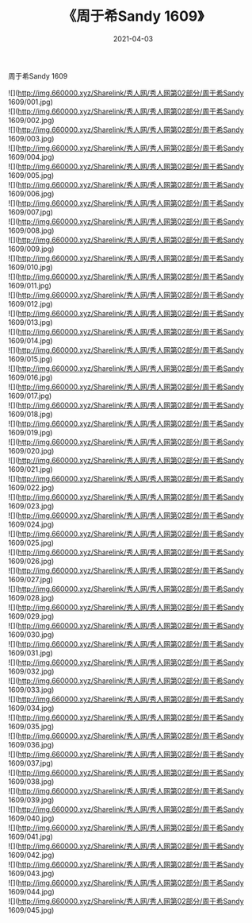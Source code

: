 ﻿---
layout: post
title:  《周于希Sandy 1609》
date:   2021-04-03
img: http://img.660000.xyz/Sharelink/秀人网/秀人网第02部分/周于希Sandy 1609/000.jpg
categories: [美女, 清纯, 唯美]
---

周于希Sandy 1609

  ![](http://img.660000.xyz/Sharelink/秀人网/秀人网第02部分/周于希Sandy 1609/001.jpg) <br> ![](http://img.660000.xyz/Sharelink/秀人网/秀人网第02部分/周于希Sandy 1609/002.jpg) <br> ![](http://img.660000.xyz/Sharelink/秀人网/秀人网第02部分/周于希Sandy 1609/003.jpg) <br> ![](http://img.660000.xyz/Sharelink/秀人网/秀人网第02部分/周于希Sandy 1609/004.jpg) <br> ![](http://img.660000.xyz/Sharelink/秀人网/秀人网第02部分/周于希Sandy 1609/005.jpg) <br> ![](http://img.660000.xyz/Sharelink/秀人网/秀人网第02部分/周于希Sandy 1609/006.jpg) <br> ![](http://img.660000.xyz/Sharelink/秀人网/秀人网第02部分/周于希Sandy 1609/007.jpg) <br> ![](http://img.660000.xyz/Sharelink/秀人网/秀人网第02部分/周于希Sandy 1609/008.jpg) <br> ![](http://img.660000.xyz/Sharelink/秀人网/秀人网第02部分/周于希Sandy 1609/009.jpg) <br> ![](http://img.660000.xyz/Sharelink/秀人网/秀人网第02部分/周于希Sandy 1609/010.jpg) <br> ![](http://img.660000.xyz/Sharelink/秀人网/秀人网第02部分/周于希Sandy 1609/011.jpg) <br> ![](http://img.660000.xyz/Sharelink/秀人网/秀人网第02部分/周于希Sandy 1609/012.jpg) <br> ![](http://img.660000.xyz/Sharelink/秀人网/秀人网第02部分/周于希Sandy 1609/013.jpg) <br> ![](http://img.660000.xyz/Sharelink/秀人网/秀人网第02部分/周于希Sandy 1609/014.jpg) <br> ![](http://img.660000.xyz/Sharelink/秀人网/秀人网第02部分/周于希Sandy 1609/015.jpg) <br> ![](http://img.660000.xyz/Sharelink/秀人网/秀人网第02部分/周于希Sandy 1609/016.jpg) <br> ![](http://img.660000.xyz/Sharelink/秀人网/秀人网第02部分/周于希Sandy 1609/017.jpg) <br> ![](http://img.660000.xyz/Sharelink/秀人网/秀人网第02部分/周于希Sandy 1609/018.jpg) <br> ![](http://img.660000.xyz/Sharelink/秀人网/秀人网第02部分/周于希Sandy 1609/019.jpg) <br> ![](http://img.660000.xyz/Sharelink/秀人网/秀人网第02部分/周于希Sandy 1609/020.jpg) <br> ![](http://img.660000.xyz/Sharelink/秀人网/秀人网第02部分/周于希Sandy 1609/021.jpg) <br> ![](http://img.660000.xyz/Sharelink/秀人网/秀人网第02部分/周于希Sandy 1609/022.jpg) <br> ![](http://img.660000.xyz/Sharelink/秀人网/秀人网第02部分/周于希Sandy 1609/023.jpg) <br> ![](http://img.660000.xyz/Sharelink/秀人网/秀人网第02部分/周于希Sandy 1609/024.jpg) <br> ![](http://img.660000.xyz/Sharelink/秀人网/秀人网第02部分/周于希Sandy 1609/025.jpg) <br> ![](http://img.660000.xyz/Sharelink/秀人网/秀人网第02部分/周于希Sandy 1609/026.jpg) <br> ![](http://img.660000.xyz/Sharelink/秀人网/秀人网第02部分/周于希Sandy 1609/027.jpg) <br> ![](http://img.660000.xyz/Sharelink/秀人网/秀人网第02部分/周于希Sandy 1609/028.jpg) <br> ![](http://img.660000.xyz/Sharelink/秀人网/秀人网第02部分/周于希Sandy 1609/029.jpg) <br> ![](http://img.660000.xyz/Sharelink/秀人网/秀人网第02部分/周于希Sandy 1609/030.jpg) <br> ![](http://img.660000.xyz/Sharelink/秀人网/秀人网第02部分/周于希Sandy 1609/031.jpg) <br> ![](http://img.660000.xyz/Sharelink/秀人网/秀人网第02部分/周于希Sandy 1609/032.jpg) <br> ![](http://img.660000.xyz/Sharelink/秀人网/秀人网第02部分/周于希Sandy 1609/033.jpg) <br> ![](http://img.660000.xyz/Sharelink/秀人网/秀人网第02部分/周于希Sandy 1609/034.jpg) <br> ![](http://img.660000.xyz/Sharelink/秀人网/秀人网第02部分/周于希Sandy 1609/035.jpg) <br> ![](http://img.660000.xyz/Sharelink/秀人网/秀人网第02部分/周于希Sandy 1609/036.jpg) <br> ![](http://img.660000.xyz/Sharelink/秀人网/秀人网第02部分/周于希Sandy 1609/037.jpg) <br> ![](http://img.660000.xyz/Sharelink/秀人网/秀人网第02部分/周于希Sandy 1609/038.jpg) <br> ![](http://img.660000.xyz/Sharelink/秀人网/秀人网第02部分/周于希Sandy 1609/039.jpg) <br> ![](http://img.660000.xyz/Sharelink/秀人网/秀人网第02部分/周于希Sandy 1609/040.jpg) <br> ![](http://img.660000.xyz/Sharelink/秀人网/秀人网第02部分/周于希Sandy 1609/041.jpg) <br> ![](http://img.660000.xyz/Sharelink/秀人网/秀人网第02部分/周于希Sandy 1609/042.jpg) <br> ![](http://img.660000.xyz/Sharelink/秀人网/秀人网第02部分/周于希Sandy 1609/043.jpg) <br> ![](http://img.660000.xyz/Sharelink/秀人网/秀人网第02部分/周于希Sandy 1609/044.jpg) <br> ![](http://img.660000.xyz/Sharelink/秀人网/秀人网第02部分/周于希Sandy 1609/045.jpg) <br>